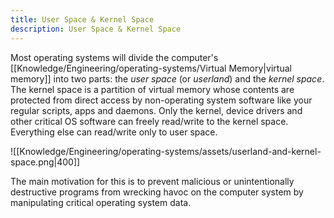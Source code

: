 ```yaml
---
title: User Space & Kernel Space
description: User Space & Kernel Space
---
```


Most operating systems will divide the computer's [[Knowledge/Engineering/operating-systems/Virtual Memory|virtual memory]] into two parts: the *user space* (or *userland*) and the *kernel space*. The kernel space is a partition of virtual memory whose contents are protected from direct access by non-operating system software like your regular scripts, apps and daemons. Only the kernel, device drivers and other critical OS software can freely read/write to the kernel space. Everything else can read/write only to user space.

![[Knowledge/Engineering/operating-systems/assets/userland-and-kernel-space.png|400]]

The main motivation for this is to prevent malicious or unintentionally destructive programs from wrecking havoc on the computer system by manipulating critical operating system data.

